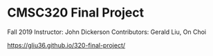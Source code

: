 #  CMSC320 Final Project
Fall 2019
Instructor: John Dickerson
Contributors: Gerald Liu, On Choi

https://gliu36.github.io/320-final-project/